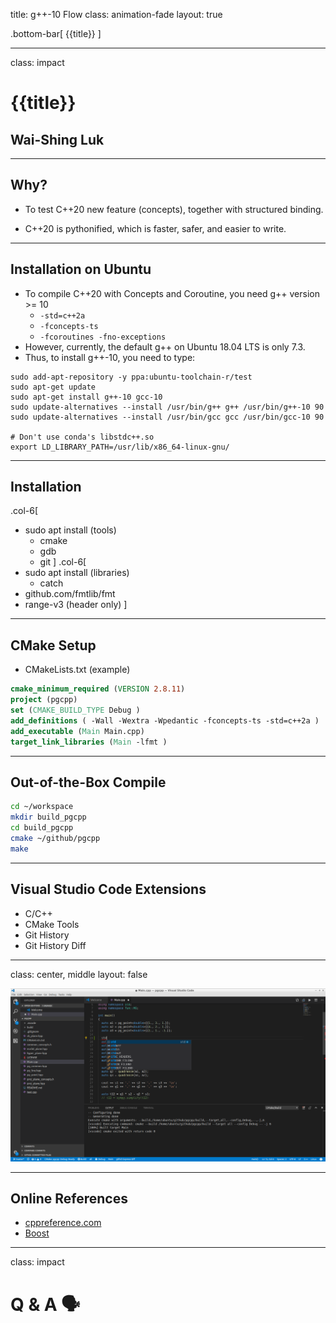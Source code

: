 title: g++-10 Flow
class: animation-fade
layout: true
<!-- This slide will serve as the base layout for all your slides -->
.bottom-bar[
  {{title}}
]

---

class: impact

# {{title}}
## Wai-Shing Luk

---

## Why?

- To test C++20 new feature (concepts), together with structured binding.

- C++20 is pythonified, which is faster, safer, and easier to write.

---

## Installation on Ubuntu

- To compile C++20 with Concepts and Coroutine, you need g++ version >= 10
    - `-std=c++2a`
    - `-fconcepts-ts`
    - `-fcoroutines -fno-exceptions`
- However, currently, the default g++ on Ubuntu 18.04 LTS is only 7.3.
- Thus, to install g++-10, you need to type:

```terminal
sudo add-apt-repository -y ppa:ubuntu-toolchain-r/test
sudo apt-get update
sudo apt-get install g++-10 gcc-10
sudo update-alternatives --install /usr/bin/g++ g++ /usr/bin/g++-10 90
sudo update-alternatives --install /usr/bin/gcc gcc /usr/bin/gcc-10 90

# Don't use conda's libstdc++.so
export LD_LIBRARY_PATH=/usr/lib/x86_64-linux-gnu/

```

---

## Installation 

.col-6[
-   sudo apt install (tools)
    - cmake
    - gdb
    - git
]
.col-6[
-   sudo apt install (libraries)
    - catch
- github.com/fmtlib/fmt
- range-v3 (header only)
]

---

## CMake Setup

- CMakeLists.txt (example)

```cmake
cmake_minimum_required (VERSION 2.8.11)
project (pgcpp)
set (CMAKE_BUILD_TYPE Debug )
add_definitions ( -Wall -Wextra -Wpedantic -fconcepts-ts -std=c++2a )
add_executable (Main Main.cpp)
target_link_libraries (Main -lfmt )
```

---

## Out-of-the-Box Compile

```bash
cd ~/workspace
mkdir build_pgcpp
cd build_pgcpp
cmake ~/github/pgcpp
make
```

---

## Visual Studio Code Extensions

- C/C++
- CMake Tools
- Git History
- Git History Diff


---

class: center, middle
layout: false

![img](scrot2_gcc.png)

---


## Online References

-   [cppreference.com](http://en.cppreference.com/w/)
-   [Boost](http://www.boost.org)

---

class: impact

Q & A 🗣️
==========
